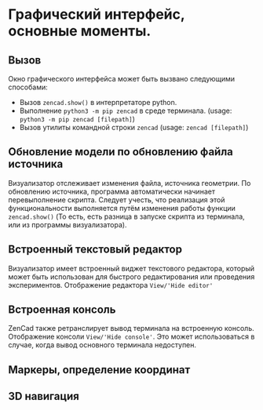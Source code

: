 # Графический интерфейс, основные моменты.

## Вызов
Окно графического интерфейса может быть вызвано следующими способами:
* Вызов `zencad.show()` в интерпретаторе python.
* Выполнение `python3 -m pip zencad` в среде терминала. (usage: `python3 -m pip zencad [filepath]`)
* Вызов утилиты командной строки `zencad` (usage: `zencad [filepath]`)

## Обновление модели по обновлению файла источника
Визуализатор отслеживает изменения файла, источника геометрии. По обновлению источника, программа автоматически начинает перевыполнение скрипта. Следует учесть, что реализация этой функциональности выполняется путём изменения работы функции `zencad.show()` (То есть, есть разница в запуске скрипта из терминала, или из программы визуализатора).  

## Встроенный текстовый редактор
Визуализатор имеет встроенный виджет текстового редактора, который может быть использован для быстрого редактирования или проведения экспериментов. Отображение редактора `View/'Hide editor'`

## Встроенная консоль
ZenCad также ретранслирует вывод терминала на встроенную консоль. Отображение консоли `View/'Hide console'`.
Это может использоваться в случае, когда вывод основного терминала недоступен.

## Маркеры, определение координат


## 3D навигация
